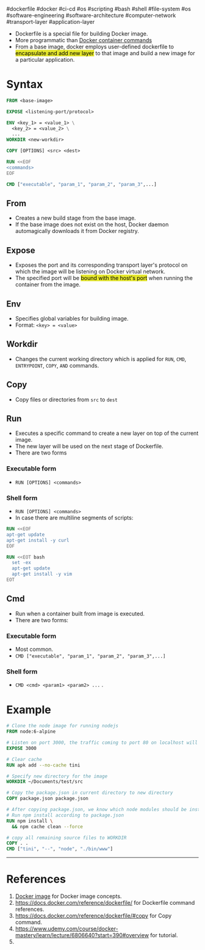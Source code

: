 #dockerfile #docker #ci-cd #os #scripting #bash #shell #file-system #os #software-engineering #software-architecture #computer-network #transport-layer #application-layer 

- Dockerfile is a special file for building Docker image.
- More programmatic than [Docker container commands](Docker%20container%20commands.md)
- From a base image, docker employs user-defined dockerfile to <mark style="background: #e4e62d;">encapsulate and add new layer</mark> to that image and build a new image for a particular application. 
# Syntax
```Dockerfile
FROM <base-image>

EXPOSE <listening-port/protocol>

ENV <key_1> = <value_1> \
  <key_2> = <value_2> \
  ...
WORKDIR <new-workdir>

COPY [OPTIONS] <src> <dest>

RUN <<EOF
<commands>
EOF

CMD ["executable", "param_1", "param_2", "param_3",...]

```

## From
- Creates a new build stage from the base image.
- If the base image does not exist on the host, Docker daemon automagically downloads it from Docker registry.
## Expose
- Exposes the port and its corresponding transport layer's protocol on which the image will be listening on Docker virtual network.
- The specified port will be <mark style="background: #e4e62d;">bound with the host's port</mark> when running the container from the image.
## Env
- Specifies global variables for building image.
- Format: `<key> = <value>`
## Workdir
- Changes the current working directory which is applied for `RUN`, `CMD`, `ENTRYPOINT`, `COPY`, `AND` commands.
## Copy
- Copy files or directories from `src` to `dest`
## Run
- Executes a specific command to create a new layer on top of the current image.
- The new layer will be used on the next stage of Dockerfile.
- There are two forms
### Executable form
- `RUN [OPTIONS] <commands>`
### Shell form
- `RUN [OPTIONS] <commands>`
- In case there are multiline segments of scripts:
```Dockerfile
RUN <<EOF
apt-get update
apt-get install -y curl
EOF
```

```Dockerfile
RUN <<EOT bash
  set -ex
  apt-get update
  apt-get install -y vim
EOT
```
## Cmd
- Run when a container built from image is executed.
- There are two forms:
### Executable form
- Most common.
- `CMD ["executable", "param_1", "param_2", "param_3",...]`
### Shell form
- `CMD <cmd> <param1> <param2> ...` .
# Example
```Dockerfile
# Clone the node image for running nodejs
FROM node:6-alpine

# Listen on port 3000, the traffic coming to port 80 on localhost will be routed to this container port
EXPOSE 3000

# Clear cache
RUN apk add --no-cache tini

# Specify new directory for the image
WORKDIR ~/Documents/test/src

# Copy the package.json in current directory to new directory
COPY package.json package.json

# After copying package.json, we know which node modules should be installed
# Run npm install according to package.json
RUN npm install \
  && npm cache clean --force

# copy all remaining source files to WORKDIR
COPY . .
CMD ["tini", "--", "node", "./bin/www"]

```

---
# References
1. [Docker image](Docker%20image.md) for Docker image concepts.
2. https://docs.docker.com/reference/dockerfile/ for Dockerfile command references.
3. https://docs.docker.com/reference/dockerfile/#copy for Copy command.
4. https://www.udemy.com/course/docker-mastery/learn/lecture/6806640?start=390#overview for tutorial.
5. 
